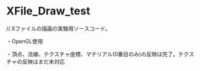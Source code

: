 # XFile_Draw_test
//.Xファイルの描画の実験用ソースコード。

・OpenGL使用

・頂点、法線、テクスチャ座標、マテリアル(0番目のみ)の反映は完了。テクスチャの反映はまだ未対応
